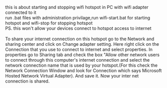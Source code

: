 this is about starting and stopping wifi hotspot in PC with wifi adapter connected to it <br>
run .bat files with administration privilage,run wifi-start.bat for starting hotspot and wifi-stop for stopping hotspot<br>
PS. this won't allow your devices connect to hotspot  access to internet<br>
<br>
To share your internet connection on this hotspot go to the Network and sharing center and click on Change adapter setting. Here right click on the Connection that you use to connect to internet and select properties. In properties go to Sharing tab and check the box "Allow other network users to connect through this computer's internet connection and select the network connection name that is used by your hotspot.(For this check the Network Connection Window and look for Connection which says Microsoft Hosted Network Virtual Adapter). And save it. Now your inter net connection is shared.
